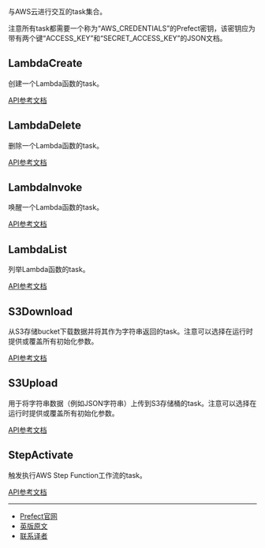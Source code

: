 与AWS云进行交互的task集合。

注意所有task都需要一个称为“AWS_CREDENTIALS”的Prefect密钥，该密钥应为带有两个键“ACCESS_KEY”和“SECRET_ACCESS_KEY”的JSON文档。

## LambdaCreate

创建一个Lambda函数的task。

[API参考文档](https://docs.prefect.io/api/latest/tasks/aws.html#lambdacreate)

## LambdaDelete

删除一个Lambda函数的task。

[API参考文档](https://docs.prefect.io/api/latest/tasks/aws.html#lambdadelete)

## LambdaInvoke

唤醒一个Lambda函数的task。

[API参考文档](https://docs.prefect.io/api/latest/tasks/aws.html#lambdainvoke)

## LambdaList

列举Lambda函数的task。

[API参考文档](https://docs.prefect.io/api/latest/tasks/aws.html#lambdalist)

## S3Download

从S3存储bucket下载数据并将其作为字符串返回的task。注意可以选择在运行时提供或覆盖所有初始化参数。

[API参考文档](https://docs.prefect.io/api/latest/tasks/aws.html#s3download)

## S3Upload

用于将字符串数据（例如JSON字符串）上传到S3存储桶的task。注意可以选择在运行时提供或覆盖所有初始化参数。

[API参考文档](https://docs.prefect.io/api/latest/tasks/aws.html#s3upload)

## StepActivate

触发执行AWS Step Function工作流的task。

[API参考文档](https://docs.prefect.io/api/latest/tasks/aws.html#stepactivate)

***

- [Prefect官网](https://www.prefect.io/)
- [英版原文](https://docs.prefect.io/core/task_library/aws.html)
- [联系译者](https://github.com/listen-lavender)
